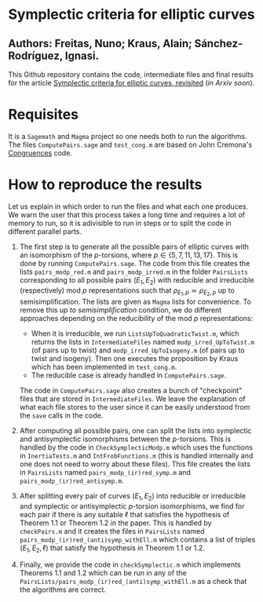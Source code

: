 # Symplectic criteria for elliptic curves
## Authors: Freitas, Nuno; Kraus, Alain; Sánchez-Rodríguez, Ignasi.

This Github repository contains the code, intermediate files and final results for the article [Symplectic criteria for elliptic curves, revisited]() (_in Arxiv soon_).

# Requisites
It is a `Sagemath` and `Magma` project so one needs both to run the algorithms. 
The files `ComputePairs.sage` and `test_cong.m` are based on John Cremona's [Congruences](https://github.com/JohnCremona/congruences) code.

# How to reproduce the results
Let us explain in which order to run the files and what each one produces. We warn the user that this process takes a long time and requires a lot of memory to run, so it is adivisible to run in steps or to split the code in different parallel parts. 

1. The first step is to generate all the possible pairs of elliptic curves with an isomorphism of the $p$-torsions, where $p\in\{5,7,11,13,17\}$. This is done by running `ComputePairs.sage`. The code from this file creates the lists `pairs_modp_red.m` and `pairs_modp_irred.m` in the folder `PairsLists` corresponding to all possible pairs $(E_1,E_2)$ with reducible and irreducible (respectively) mod $p$ representations such that $\rho_{E_1,p} \simeq \rho_{E_2,p}$ up to semisimplification. The lists are given as `Magma` lists for convenience.
To remove this _up to semisimplification_ condition, we do different approaches depending on the reducibility of the mod $p$ representations:
    - When it is irreducible, we run `ListsUpToQuadraticTwist.m`, which returns the lists in `IntermediateFiles` named `modp_irred_UpToTwist.m` (of pairs up to twist) and `modp_irred_UpToIsogeny.m` (of pairs up to twist and isogeny). Then one executes the proposition by Kraus which has been implemented in `test_cong.m`.
    - The reducible case is already handled in `ComputePairs.sage`.

    The code in `ComputePairs.sage` also creates a bunch of "checkpoint" files that are stored in `IntermediateFiles`. We leave the explanation of what each file stores to the user since it can be easily understood from the `save` calls in the code. 


2. After computing all possible pairs, one can split the lists into symplectic and antisymplectic isomorphisms between the $p$-torsions. This is handled by the code in `CheckSymplecticModp.m` which uses the functions in `InertiaTests.m` and `IntFrobFunctions.m` (this is handled internally and one does not need to worry about these files). This file creates the lists in `PairsLists` named `pairs_modp_(ir)red_symp.m` and `pairs_modp_(ir)red_antisymp.m`. 


3. After splitting every pair of curves $(E_1,E_2)$ into reducible or irreducible and symplectic or antisymplectic $p$-torsion isomorphisms, we find for each pair if there is any suitable $\ell$ that satisfies the hypothesis of Theorem 1.1 or Theorem 1.2 in the paper. This is handled by `checkPairs.m` and it creates the files in `PairsLists` named `pairs_modp_(ir)red_(anti)symp_withEll.m` which contains a list of triples $(E_1,E_2,\ell)$ that satisfy the hypothesis in Theorem 1.1 or 1.2. 

4. Finally, we provide the code in `checkSymplectic.m` which implements Theorems 1.1 and 1.2 which can be run in any of the `PairsLists/pairs_modp_(ir)red_(anti)symp_withEll.m` as a check that the algorithms are correct. 
